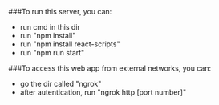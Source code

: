 ###To run this server, you can:
- run cmd in this dir
- run "npm install"
- run "npm install react-scripts"
- run "npm run start"

###To access this web app from external networks, you can:
- go the dir called "ngrok"
- after autentication, run "ngrok http [port number]"
